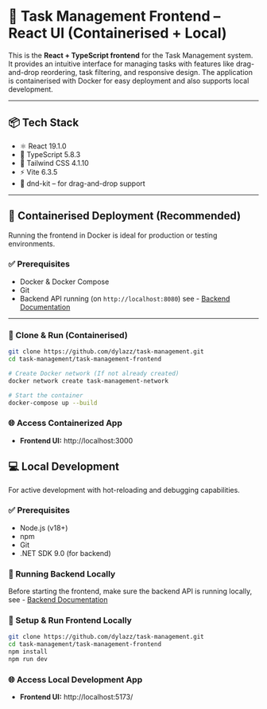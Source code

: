 # 🚀 Task Management Frontend – React UI (Containerised + Local)

This is the **React + TypeScript frontend** for the Task Management system. It provides an intuitive interface for managing tasks with features like drag-and-drop reordering, task filtering, and responsive design. The application is containerised with Docker for easy deployment and also supports local development.

---

## 📦 Tech Stack

- ⚛️ React 19.1.0
- 🧠 TypeScript 5.8.3
- 🎨 Tailwind CSS 4.1.10
- ⚡ Vite 6.3.5
- 🧲 dnd-kit – for drag-and-drop support

---

## 🐳 Containerised Deployment (Recommended)

Running the frontend in Docker is ideal for production or testing environments.

### ✅ Prerequisites

- Docker & Docker Compose
- Git
- Backend API running (on `http://localhost:8080`) see - [Backend Documentation](../task-management-backend/README.md)

---

### 🔧 Clone & Run (Containerised)

```bash
git clone https://github.com/dylazz/task-management.git
cd task-management/task-management-frontend

# Create Docker network (If not already created)
docker network create task-management-network

# Start the container
docker-compose up --build
```

### 🌐 Access Containerized App

- **Frontend UI:** http://localhost:3000

## 💻 Local Development

For active development with hot-reloading and debugging capabilities.

### ✅ Prerequisites

- Node.js (v18+)
- npm
- Git
- .NET SDK 9.0 (for backend)

### 🔧 Running Backend Locally

Before starting the frontend, make sure the backend API is running locally, see - [Backend Documentation](../task-management-backend/README.md)

### 🔧 Setup & Run Frontend Locally
```bash
git clone https://github.com/dylazz/task-management.git
cd task-management/task-management-frontend
npm install
npm run dev
```

### 🌐 Access Local Development App

- **Frontend UI:** http://localhost:5173/
